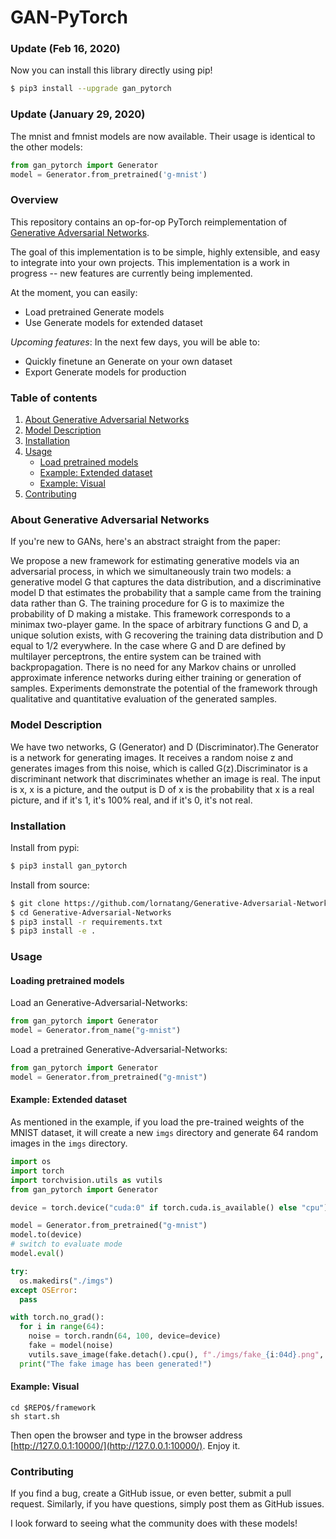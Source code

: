 # GAN-PyTorch

### Update (Feb 16, 2020)

Now you can install this library directly using pip!

```bash
$ pip3 install --upgrade gan_pytorch
```

### Update (January 29, 2020)

The mnist and fmnist models are now available. Their usage is identical to the other models: 
```python
from gan_pytorch import Generator
model = Generator.from_pretrained('g-mnist') 
```

### Overview
This repository contains an op-for-op PyTorch reimplementation of [Generative Adversarial Networks](http://xxx.itp.ac.cn/pdf/1406.2661v1).

The goal of this implementation is to be simple, highly extensible, and easy to integrate into your own projects. This implementation is a work in progress -- new features are currently being implemented.  

At the moment, you can easily:  
 * Load pretrained Generate models 
 * Use Generate models for extended dataset

_Upcoming features_: In the next few days, you will be able to:
 * Quickly finetune an Generate on your own dataset
 * Export Generate models for production

### Table of contents
1. [About Generative Adversarial Networks](#about-generative-adversarial-networks)
2. [Model Description](#model-description)
3. [Installation](#installation)
4. [Usage](#usage)
    * [Load pretrained models](#loading-pretrained-models)
    * [Example: Extended dataset](#example-extended-dataset)
    * [Example: Visual](#example-visual)
5. [Contributing](#contributing) 

### About Generative Adversarial Networks

If you're new to GANs, here's an abstract straight from the paper:

We propose a new framework for estimating generative models via an adversarial process, in which we simultaneously train two models: a generative model G that captures the data distribution, and a discriminative model D that estimates the probability that a sample came from the training data rather than G. The training procedure for G is to maximize the probability of D making a mistake. This framework corresponds to a minimax two-player game. In the space of arbitrary functions G and D, a unique solution exists, with G recovering the training data distribution and D equal to 1/2 everywhere. In the case where G and D are defined by multilayer perceptrons, the entire system can be trained with backpropagation. There is no need for any Markov chains or unrolled approximate inference networks during either training or generation of samples. Experiments demonstrate the potential of the framework through qualitative and quantitative evaluation of the generated samples.

### Model Description

We have two networks, G (Generator) and D (Discriminator).The Generator is a network for generating images. It receives a random noise z and generates images from this noise, which is called G(z).Discriminator is a discriminant network that discriminates whether an image is real. The input is x, x is a picture, and the output is D of x is the probability that x is a real picture, and if it's 1, it's 100% real, and if it's 0, it's not real.

### Installation

Install from pypi:
```bash
$ pip3 install gan_pytorch
```

Install from source:
```bash
$ git clone https://github.com/lornatang/Generative-Adversarial-Networks
$ cd Generative-Adversarial-Networks
$ pip3 install -r requirements.txt
$ pip3 install -e .
``` 

### Usage

#### Loading pretrained models

Load an Generative-Adversarial-Networks:  
```python
from gan_pytorch import Generator
model = Generator.from_name("g-mnist")
```

Load a pretrained Generative-Adversarial-Networks: 
```python
from gan_pytorch import Generator
model = Generator.from_pretrained("g-mnist")
```

#### Example: Extended dataset

As mentioned in the example, if you load the pre-trained weights of the MNIST dataset, it will create a new `imgs` directory and generate 64 random images in the `imgs` directory.

```python
import os
import torch
import torchvision.utils as vutils
from gan_pytorch import Generator

device = torch.device("cuda:0" if torch.cuda.is_available() else "cpu")

model = Generator.from_pretrained("g-mnist")
model.to(device)
# switch to evaluate mode
model.eval()

try:
  os.makedirs("./imgs")
except OSError:
  pass

with torch.no_grad():
  for i in range(64):
    noise = torch.randn(64, 100, device=device)
    fake = model(noise)
    vutils.save_image(fake.detach().cpu(), f"./imgs/fake_{i:04d}.png", normalize=True)
  print("The fake image has been generated!")
```

#### Example: Visual

```text
cd $REPO$/framework
sh start.sh
```

Then open the browser and type in the browser address [http://127.0.0.1:10000/](http://127.0.0.1:10000/).
Enjoy it.

### Contributing

If you find a bug, create a GitHub issue, or even better, submit a pull request. Similarly, if you have questions, simply post them as GitHub issues.   

I look forward to seeing what the community does with these models! 